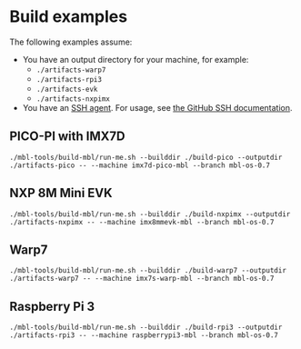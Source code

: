 # Build examples

The following examples assume:

* You have an output directory for your machine, for example:
    * `./artifacts-warp7`
    * `./artifacts-rpi3`
    * `./artifacts-evk`
    * `./artifacts-nxpimx`
* You have an [SSH agent](../first-image/development-environment.html). For usage, see [the GitHub SSH documentation](https://help.github.com/articles/generating-a-new-ssh-key-and-adding-it-to-the-ssh-agent/).


## PICO-PI with IMX7D

```
./mbl-tools/build-mbl/run-me.sh --builddir ./build-pico --outputdir ./artifacts-pico -- --machine imx7d-pico-mbl --branch mbl-os-0.7
```

## NXP 8M Mini EVK

```
./mbl-tools/build-mbl/run-me.sh --builddir ./build-nxpimx --outputdir ./artifacts-nxpimx -- --machine imx8mmevk-mbl --branch mbl-os-0.7
```

## Warp7

```
./mbl-tools/build-mbl/run-me.sh --builddir ./build-warp7 --outputdir ./artifacts-warp7 -- --machine imx7s-warp-mbl --branch mbl-os-0.7
```

## Raspberry Pi 3

```
./mbl-tools/build-mbl/run-me.sh --builddir ./build-rpi3 --outputdir ./artifacts-rpi3 -- --machine raspberrypi3-mbl --branch mbl-os-0.7
```
